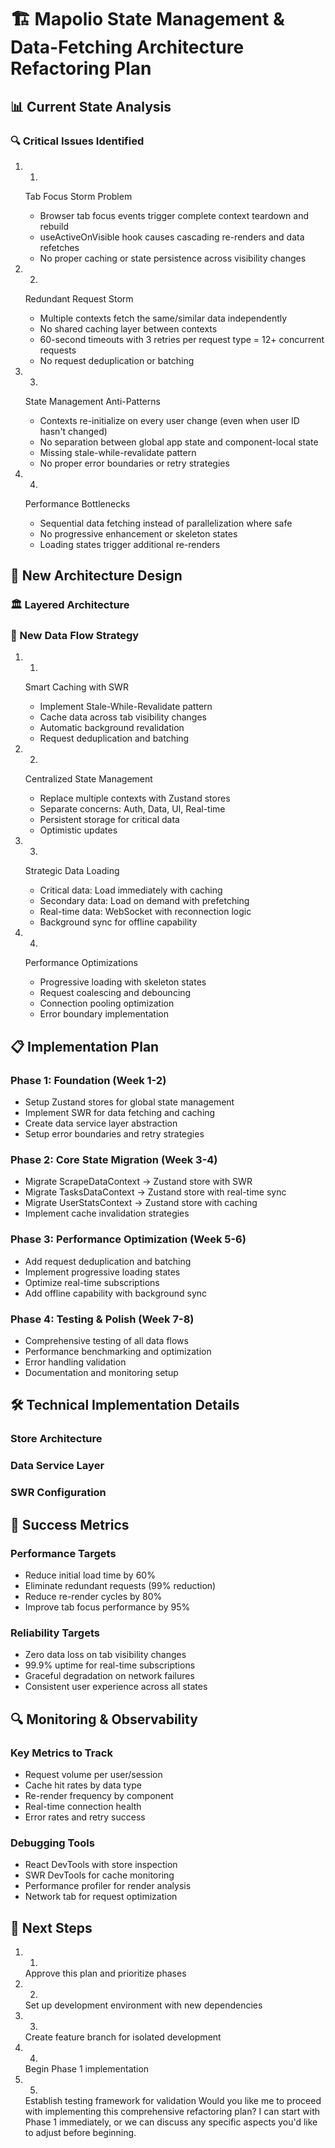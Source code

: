 # 🏗️ Mapolio State Management & Data-Fetching Architecture Refactoring Plan
## 📊 Current State Analysis
### 🔍 Critical Issues Identified
1. 1.
   Tab Focus Storm Problem
   
   - Browser tab focus events trigger complete context teardown and rebuild
   - useActiveOnVisible hook causes cascading re-renders and data refetches
   - No proper caching or state persistence across visibility changes
2. 2.
   Redundant Request Storm
   
   - Multiple contexts fetch the same/similar data independently
   - No shared caching layer between contexts
   - 60-second timeouts with 3 retries per request type = 12+ concurrent requests
   - No request deduplication or batching
3. 3.
   State Management Anti-Patterns
   
   - Contexts re-initialize on every user change (even when user ID hasn't changed)
   - No separation between global app state and component-local state
   - Missing stale-while-revalidate pattern
   - No proper error boundaries or retry strategies
4. 4.
   Performance Bottlenecks
   
   - Sequential data fetching instead of parallelization where safe
   - No progressive enhancement or skeleton states
   - Loading states trigger additional re-renders
## 🎯 New Architecture Design
### 🏛️ Layered Architecture
### 🔄 New Data Flow Strategy
1. 1.
   Smart Caching with SWR
   
   - Implement Stale-While-Revalidate pattern
   - Cache data across tab visibility changes
   - Automatic background revalidation
   - Request deduplication and batching
2. 2.
   Centralized State Management
   
   - Replace multiple contexts with Zustand stores
   - Separate concerns: Auth, Data, UI, Real-time
   - Persistent storage for critical data
   - Optimistic updates
3. 3.
   Strategic Data Loading
   
   - Critical data: Load immediately with caching
   - Secondary data: Load on demand with prefetching
   - Real-time data: WebSocket with reconnection logic
   - Background sync for offline capability
4. 4.
   Performance Optimizations
   
   - Progressive loading with skeleton states
   - Request coalescing and debouncing
   - Connection pooling optimization
   - Error boundary implementation
## 📋 Implementation Plan
### Phase 1: Foundation (Week 1-2)
- Setup Zustand stores for global state management
- Implement SWR for data fetching and caching
- Create data service layer abstraction
- Setup error boundaries and retry strategies
### Phase 2: Core State Migration (Week 3-4)
- Migrate ScrapeDataContext → Zustand store with SWR
- Migrate TasksDataContext → Zustand store with real-time sync
- Migrate UserStatsContext → Zustand store with caching
- Implement cache invalidation strategies
### Phase 3: Performance Optimization (Week 5-6)
- Add request deduplication and batching
- Implement progressive loading states
- Optimize real-time subscriptions
- Add offline capability with background sync
### Phase 4: Testing & Polish (Week 7-8)
- Comprehensive testing of all data flows
- Performance benchmarking and optimization
- Error handling validation
- Documentation and monitoring setup
## 🛠️ Technical Implementation Details
### Store Architecture
### Data Service Layer
### SWR Configuration
## 🎯 Success Metrics
### Performance Targets
- Reduce initial load time by 60%
- Eliminate redundant requests (99% reduction)
- Reduce re-render cycles by 80%
- Improve tab focus performance by 95%
### Reliability Targets
- Zero data loss on tab visibility changes
- 99.9% uptime for real-time subscriptions
- Graceful degradation on network failures
- Consistent user experience across all states
## 🔍 Monitoring & Observability
### Key Metrics to Track
- Request volume per user/session
- Cache hit rates by data type
- Re-render frequency by component
- Real-time connection health
- Error rates and retry success
### Debugging Tools
- React DevTools with store inspection
- SWR DevTools for cache monitoring
- Performance profiler for render analysis
- Network tab for request optimization
## 🚀 Next Steps
1. 1.
   Approve this plan and prioritize phases
2. 2.
   Set up development environment with new dependencies
3. 3.
   Create feature branch for isolated development
4. 4.
   Begin Phase 1 implementation
5. 5.
   Establish testing framework for validation
Would you like me to proceed with implementing this comprehensive refactoring plan? I can start with Phase 1 immediately, or we can discuss any specific aspects you'd like to adjust before beginning.